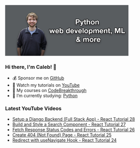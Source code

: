 <img src="github-cover-photo-my-face.jpg" width="400px" />

### Hi there, I'm Caleb! 🍛

- 💰 Sponsor me on [GitHub](https://github.com/sponsors/CalebCurry)
- 🎥 Watch my tutorials on [YouTube](https://www.youtube.com/calebthevideomaker2)
- 📗 My courses on [CodeBreakthrough](https://www.codebreakthrough.com)
- 🤔 I’m currently studying: [Python](https://www.youtube.com/watch?v=s3IvdkCq2_c&t=4254s)

### Latest YouTube Videos
<!-- YOUTUBE:START -->
- [Setup a Django Backend &lpar;Full Stack App&rpar; - React Tutorial 28](https://www.youtube.com/watch?v=ntgKH7KUaNM)
- [Build and Style a Search Component - React Tutorial 27](https://www.youtube.com/watch?v=L6XXua68eEU)
- [Fetch Response Status Codes and Errors - React Tutorial 26](https://www.youtube.com/watch?v=2pq31FMRC1M)
- [Create 404 &lpar;Not Found&rpar; Page - React Tutorial 25](https://www.youtube.com/watch?v=X2VPj2obXr0)
- [Redirect with useNavigate Hook - React Tutorial 24](https://www.youtube.com/watch?v=NvNJtZaDt8E)
<!-- YOUTUBE:END -->
